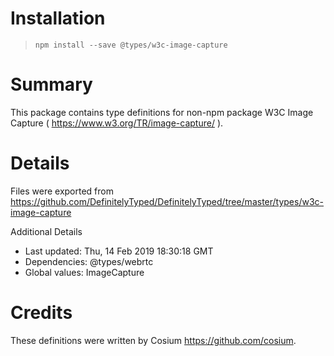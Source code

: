 # Installation
> `npm install --save @types/w3c-image-capture`

# Summary
This package contains type definitions for non-npm package W3C Image Capture ( https://www.w3.org/TR/image-capture/ ).

# Details
Files were exported from https://github.com/DefinitelyTyped/DefinitelyTyped/tree/master/types/w3c-image-capture

Additional Details
 * Last updated: Thu, 14 Feb 2019 18:30:18 GMT
 * Dependencies: @types/webrtc
 * Global values: ImageCapture

# Credits
These definitions were written by Cosium <https://github.com/cosium>.
